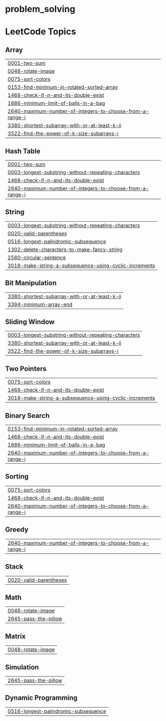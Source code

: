 # problem_solving
<!---LeetCode Topics Start-->
# LeetCode Topics
## Array
|  |
| ------- |
| [0001-two-sum](https://github.com/Indhuthamarai/problem_solving/tree/master/0001-two-sum) |
| [0048-rotate-image](https://github.com/Indhuthamarai/problem_solving/tree/master/0048-rotate-image) |
| [0075-sort-colors](https://github.com/Indhuthamarai/problem_solving/tree/master/0075-sort-colors) |
| [0153-find-minimum-in-rotated-sorted-array](https://github.com/Indhuthamarai/problem_solving/tree/master/0153-find-minimum-in-rotated-sorted-array) |
| [1468-check-if-n-and-its-double-exist](https://github.com/Indhuthamarai/problem_solving/tree/master/1468-check-if-n-and-its-double-exist) |
| [1886-minimum-limit-of-balls-in-a-bag](https://github.com/Indhuthamarai/problem_solving/tree/master/1886-minimum-limit-of-balls-in-a-bag) |
| [2640-maximum-number-of-integers-to-choose-from-a-range-i](https://github.com/Indhuthamarai/problem_solving/tree/master/2640-maximum-number-of-integers-to-choose-from-a-range-i) |
| [3380-shortest-subarray-with-or-at-least-k-ii](https://github.com/Indhuthamarai/problem_solving/tree/master/3380-shortest-subarray-with-or-at-least-k-ii) |
| [3522-find-the-power-of-k-size-subarrays-i](https://github.com/Indhuthamarai/problem_solving/tree/master/3522-find-the-power-of-k-size-subarrays-i) |
## Hash Table
|  |
| ------- |
| [0001-two-sum](https://github.com/Indhuthamarai/problem_solving/tree/master/0001-two-sum) |
| [0003-longest-substring-without-repeating-characters](https://github.com/Indhuthamarai/problem_solving/tree/master/0003-longest-substring-without-repeating-characters) |
| [1468-check-if-n-and-its-double-exist](https://github.com/Indhuthamarai/problem_solving/tree/master/1468-check-if-n-and-its-double-exist) |
| [2640-maximum-number-of-integers-to-choose-from-a-range-i](https://github.com/Indhuthamarai/problem_solving/tree/master/2640-maximum-number-of-integers-to-choose-from-a-range-i) |
## String
|  |
| ------- |
| [0003-longest-substring-without-repeating-characters](https://github.com/Indhuthamarai/problem_solving/tree/master/0003-longest-substring-without-repeating-characters) |
| [0020-valid-parentheses](https://github.com/Indhuthamarai/problem_solving/tree/master/0020-valid-parentheses) |
| [0516-longest-palindromic-subsequence](https://github.com/Indhuthamarai/problem_solving/tree/master/0516-longest-palindromic-subsequence) |
| [1302-delete-characters-to-make-fancy-string](https://github.com/Indhuthamarai/problem_solving/tree/master/1302-delete-characters-to-make-fancy-string) |
| [2580-circular-sentence](https://github.com/Indhuthamarai/problem_solving/tree/master/2580-circular-sentence) |
| [3018-make-string-a-subsequence-using-cyclic-increments](https://github.com/Indhuthamarai/problem_solving/tree/master/3018-make-string-a-subsequence-using-cyclic-increments) |
## Bit Manipulation
|  |
| ------- |
| [3380-shortest-subarray-with-or-at-least-k-ii](https://github.com/Indhuthamarai/problem_solving/tree/master/3380-shortest-subarray-with-or-at-least-k-ii) |
| [3394-minimum-array-end](https://github.com/Indhuthamarai/problem_solving/tree/master/3394-minimum-array-end) |
## Sliding Window
|  |
| ------- |
| [0003-longest-substring-without-repeating-characters](https://github.com/Indhuthamarai/problem_solving/tree/master/0003-longest-substring-without-repeating-characters) |
| [3380-shortest-subarray-with-or-at-least-k-ii](https://github.com/Indhuthamarai/problem_solving/tree/master/3380-shortest-subarray-with-or-at-least-k-ii) |
| [3522-find-the-power-of-k-size-subarrays-i](https://github.com/Indhuthamarai/problem_solving/tree/master/3522-find-the-power-of-k-size-subarrays-i) |
## Two Pointers
|  |
| ------- |
| [0075-sort-colors](https://github.com/Indhuthamarai/problem_solving/tree/master/0075-sort-colors) |
| [1468-check-if-n-and-its-double-exist](https://github.com/Indhuthamarai/problem_solving/tree/master/1468-check-if-n-and-its-double-exist) |
| [3018-make-string-a-subsequence-using-cyclic-increments](https://github.com/Indhuthamarai/problem_solving/tree/master/3018-make-string-a-subsequence-using-cyclic-increments) |
## Binary Search
|  |
| ------- |
| [0153-find-minimum-in-rotated-sorted-array](https://github.com/Indhuthamarai/problem_solving/tree/master/0153-find-minimum-in-rotated-sorted-array) |
| [1468-check-if-n-and-its-double-exist](https://github.com/Indhuthamarai/problem_solving/tree/master/1468-check-if-n-and-its-double-exist) |
| [1886-minimum-limit-of-balls-in-a-bag](https://github.com/Indhuthamarai/problem_solving/tree/master/1886-minimum-limit-of-balls-in-a-bag) |
| [2640-maximum-number-of-integers-to-choose-from-a-range-i](https://github.com/Indhuthamarai/problem_solving/tree/master/2640-maximum-number-of-integers-to-choose-from-a-range-i) |
## Sorting
|  |
| ------- |
| [0075-sort-colors](https://github.com/Indhuthamarai/problem_solving/tree/master/0075-sort-colors) |
| [1468-check-if-n-and-its-double-exist](https://github.com/Indhuthamarai/problem_solving/tree/master/1468-check-if-n-and-its-double-exist) |
| [2640-maximum-number-of-integers-to-choose-from-a-range-i](https://github.com/Indhuthamarai/problem_solving/tree/master/2640-maximum-number-of-integers-to-choose-from-a-range-i) |
## Greedy
|  |
| ------- |
| [2640-maximum-number-of-integers-to-choose-from-a-range-i](https://github.com/Indhuthamarai/problem_solving/tree/master/2640-maximum-number-of-integers-to-choose-from-a-range-i) |
## Stack
|  |
| ------- |
| [0020-valid-parentheses](https://github.com/Indhuthamarai/problem_solving/tree/master/0020-valid-parentheses) |
## Math
|  |
| ------- |
| [0048-rotate-image](https://github.com/Indhuthamarai/problem_solving/tree/master/0048-rotate-image) |
| [2645-pass-the-pillow](https://github.com/Indhuthamarai/problem_solving/tree/master/2645-pass-the-pillow) |
## Matrix
|  |
| ------- |
| [0048-rotate-image](https://github.com/Indhuthamarai/problem_solving/tree/master/0048-rotate-image) |
## Simulation
|  |
| ------- |
| [2645-pass-the-pillow](https://github.com/Indhuthamarai/problem_solving/tree/master/2645-pass-the-pillow) |
## Dynamic Programming
|  |
| ------- |
| [0516-longest-palindromic-subsequence](https://github.com/Indhuthamarai/problem_solving/tree/master/0516-longest-palindromic-subsequence) |
<!---LeetCode Topics End-->